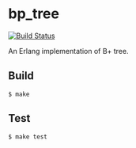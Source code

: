 bp_tree
=======

[![Build Status](https://travis-ci.org/krzysztof-trzepla/bp_tree.svg?branch=master)](https://travis-ci.org/krzysztof-trzepla/bp_tree)

An Erlang implementation of B+ tree.

Build
-----

    $ make

Test
----

    $ make test
